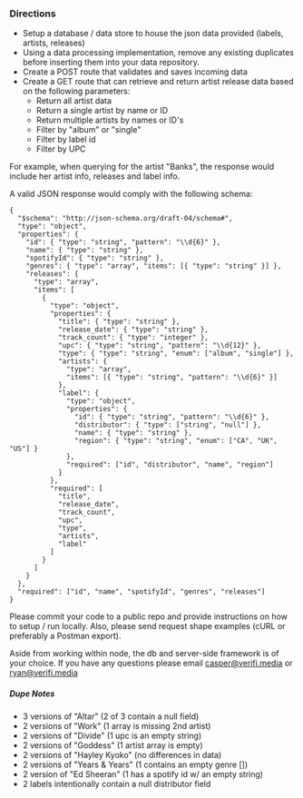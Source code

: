 ### Directions
- Setup a database / data store to house the json data provided (labels, artists, releases) 
- Using a data processing implementation, remove any existing duplicates before inserting them into your data repository.
- Create a POST route that validates and saves incoming data 
- Create a GET route that can retrieve and return artist release data based on the following parameters:
    - Return all artist data
    - Return a single artist by name or ID
    - Return multiple artists by names or ID's
    - Filter by "album" or "single"
    - Filter by label id
    - Filter by UPC

For example, when querying for the artist "Banks", the response would include her artist info, releases and label info.

A valid JSON response would comply with the following schema:
```
{
  "$schema": "http://json-schema.org/draft-04/schema#",
  "type": "object",
  "properties": {
    "id": { "type": "string", "pattern": "\\d{6}" },
    "name": { "type": "string" },
    "spotifyId": { "type": "string" },
    "genres": { "type": "array", "items": [{ "type": "string" }] },
    "releases": {
      "type": "array",
      "items": [
        {
          "type": "object",
          "properties": {
            "title": { "type": "string" },
            "release_date": { "type": "string" },
            "track_count": { "type": "integer" },
            "upc": { "type": "string", "pattern": "\\d{12}" },
            "type": { "type": "string", "enum": ["album", "single"] },
            "artists": {
              "type": "array",
              "items": [{ "type": "string", "pattern": "\\d{6}" }]
            },
            "label": {
              "type": "object",
              "properties": {
                "id": { "type": "string", "pattern": "\\d{6}" },
                "distributor": { "type": ["string", "null"] },
                "name": { "type": "string" },
                "region": { "type": "string", "enum": ["CA", "UK", "US"] }
              },
              "required": ["id", "distributor", "name", "region"]
            }
          },
          "required": [
            "title",
            "release_date",
            "track_count",
            "upc",
            "type",
            "artists",
            "label"
          ]
        }
      ]
    }
  },
  "required": ["id", "name", "spotifyId", "genres", "releases"]
}
```

Please commit your code to a public repo and provide instructions on how to setup / run locally. Also, please send request shape examples (cURL or preferably a Postman export). 

Aside from working within node, the db and server-side framework is of your choice. If you have any questions please email casper@verifi.media or ryan@verifi.media

##### Dupe Notes
- 3 versions of "Altar" (2 of 3 contain a null field)
- 2 versions of "Work" (1 array is missing 2nd artist)
- 2 versions of "Divide" (1 upc is an empty string)
- 2 versions of "Goddess" (1 artist array is empty)
- 2 versions of "Hayley Kyoko" (no differences in data) 
- 2 versions of "Years & Years" (1 contains an empty genre []) 
- 2 version of "Ed Sheeran" (1 has a spotify id w/ an empty string) 
- 2 labels intentionally contain a null distributor field

